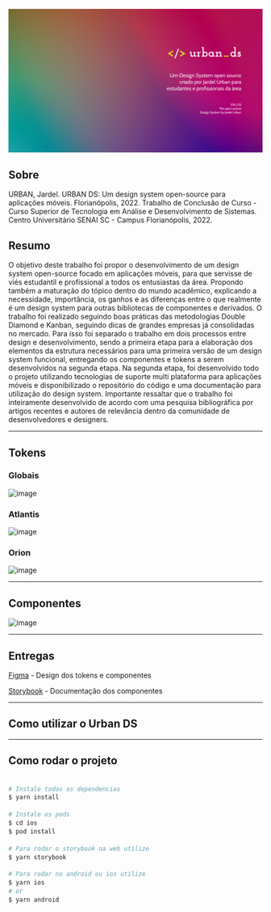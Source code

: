 ![image](https://github.com/j-rdel/urban-design-system-app/blob/master/src/assets/images/Cover.png?raw=true)

## Sobre

URBAN, Jardel. URBAN DS: Um design system open-source para aplicações móveis. Florianópolis, 2022. Trabalho de Conclusão de Curso - Curso Superior de Tecnologia em Análise e Desenvolvimento de Sistemas. Centro Universitário SENAI SC - Campus Florianópolis, 2022.

## Resumo

O objetivo deste trabalho foi propor o desenvolvimento de um design system open-source focado em aplicações móveis, para que servisse de viés estudantil e profissional a todos os entusiastas da área. Propondo também a maturação do tópico dentro do mundo acadêmico, explicando a necessidade, importância, os ganhos e as diferenças entre o que realmente é um design system para outras bibliotecas de componentes e derivados. O trabalho foi realizado seguindo boas práticas das metodologias Double Diamond e Kanban, seguindo dicas de grandes empresas já consolidadas no mercado. Para isso foi separado o trabalho em dois processos entre design e desenvolvimento, sendo a primeira etapa para a elaboração dos elementos da estrutura necessários para uma primeira versão de um design system funcional, entregando os componentes e tokens a serem desenvolvidos na segunda etapa. Na segunda etapa, foi desenvolvido todo o projeto utilizando tecnologias de suporte multi plataforma para aplicações móveis e disponibilizado o repositório do código e uma documentação para utilização do design system. Importante ressaltar que o trabalho foi inteiramente desenvolvido de acordo com uma pesquisa bibliográfica por artigos recentes e autores de relevância dentro da comunidade de desenvolvedores e designers.

---

## Tokens

### Globais

![image](https://github.com/j-rdel/urban-design-system-app/blob/feature/readme/src/assets/images/GlobalTokens.png?raw=true)

### Atlantis

![image](https://github.com/j-rdel/urban-design-system-app/blob/feature/readme/src/assets/images/AtlantisBrandTokens.png?raw=true)

### Orion

![image](https://github.com/j-rdel/urban-design-system-app/blob/feature/readme/src/assets/images/OrionBrandTokens.png?raw=true)

---

## Componentes

![image](https://github.com/j-rdel/urban-design-system-app/blob/feature/readme/src/assets/images/Components.png?raw=true)

---

## Entregas

[Figma](https://figma.fun/9KXGmx) - Design dos tokens e componentes

[Storybook](https://storybook.js.org/) - Documentação dos componentes

---

## Como utilizar o Urban DS

---

## Como rodar o projeto

```bash

# Instale todas as dependencias
$ yarn install

# Instale os pods
$ cd ios
$ pod install

# Para rodar o storybook na web utilize
$ yarn storybook

# Para rodar no android ou ios utilize
$ yarn ios
# or
$ yarn android

```